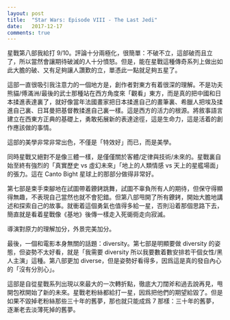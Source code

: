 ```yaml
---
layout: post
title:  "Star Wars: Episode VIII - The Last Jedi"
date:   2017-12-17
comments: true
---
```


星戰第八部我給打 9/10。評論十分兩極化，很簡單：不破不立，這部破而且立了，所以當然會讓期待破滅的人十分憤怒。但是，能在星戰這種傳奇系列上做出如此大膽的破、又有足夠讓人讚歎的立，單憑此一點就足夠五星了。

這部一直很吸引我注意力的一個地方是，創作者對東方有着很深的理解。不是功夫熊貓/傅滿洲/最後的武士那種站在西方角度來「觀看」東方，而是真的把中國和日本揉進表達裏了，就好像當年法國畫家把日本揉進自己的畫筆裏、希臘人把埃及揉進自己裏、日耳曼把基督教揉進自己裏一樣。這是西方的活力的根源。將敘事語言建立在西東方正典的基礎上，勇敢拓展新的表達途徑，這是生命力，這是活着的創作應該做的事情。

這部的美學非常非常出色，不僅是「特效好」而已，而是美學。

同時星戰又絕對不是像三體一樣，是僅僅關於客體/定律與技術/未來的。星戰裏自始至終有強烈的「真實歷史 vs 虛幻未來」「地上的人類情感 vs 天上的星艦場面」的張力。這在 Canto Bight 星球上的那部分做得非常好。

第七部是束手束腳地在試圖帶着鐐銬跳舞，試圖不辜負所有人的期待，但保守得顯得無趣，不表現自己當然也就不會犯錯。但第八部甩開了所有鐐銬，開始大膽地講述和探索自己的故事。就衝着這個勇氣也值得多給一星，否則沿着那個思路下去，簡直就是看着星戰像《基地》後傳一樣走入死衚衕走向寂滅。

導演對原力的理解加分，外景完美加分。

最後，一個和電影本身無關的話題：diversity。第七部是明顯要做 diversity 的姿態，但姿勢不太好看，就是「我需要 diversity 所以我要數着數安排若干個女性/黑人主演」這種。第八部更加 diverse，但是姿勢好看得多，因爲這是真的發自內心的「沒有分別心」。

這部是自從星戰系列出現以來最大的一次轉折點，徹底大刀闊斧和過去說再見，甩開包袱開始了新的未來。星戰老粉絲都給打一星，因爲把他們的期望給毀了。但是如果不毀掉老粉絲那些三十年的舊夢，那也就只能成爲 7 那樣：三十年的舊夢，逐漸老去淡薄死掉的舊夢。